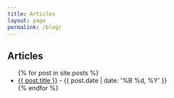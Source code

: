```yaml
---
title: Articles
layout: page
permalink: /blog/
---
```


## Articles

<ul>
{% for post in site.posts %}
  <li>
    <a href="{{ post.url }}">{{ post.title }}</a> - {{ post.date | date: '%B %d, %Y' }}
  </li>
{% endfor %}
</ul>